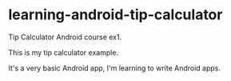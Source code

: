 learning-android-tip-calculator
===============================

Tip Calculator Android course ex1.

This is my tip calculator example. 

It's a very basic Android app, I'm learning to write Android apps.
